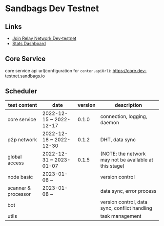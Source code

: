 # Sandbags Dev Testnet

## Links

* [Join Relay Network Dev-testnet](https://docs.sandbags.io/join-relay-network-dev-testnet/setup)
* [Stats Dashboard](https://core.dev-testnet.sandbags.io)

## Core Service

core service api url(configuration for `center.apiUrl`): https://core.dev-testnet.sandbags.io

## Scheduler

| test content | date | version | description |
| --- | --- | --- | --- |
| core service | 2022-12-15 ~ 2022-12-17 | 0.1.0 | connection, logging, daemon |
| p2p network | 2022-12-18 ~ 2022-12-30 | 0.1.2 | DHT, data sync |
| global access | 2022-12-31 ~ 2023-01-07 | 0.1.5 | (NOTE: the network may not be available at this stage) |
| node basic | 2023-01-08 ~ |  | version control |
| scanner & processor | 2023-01-08 ~ |  | data sync, error process |
| bot |  |  | version control, data sync, conflict handling |
| utils |  |  | task management |
